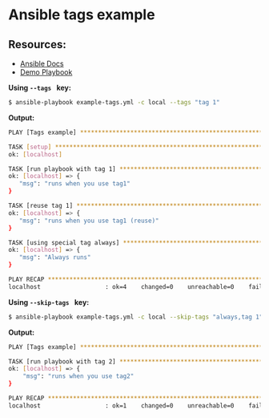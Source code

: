 # Ansible tags example

## Resources:
- [Ansible Docs](http://docs.ansible.com/ansible/playbooks_tags.html)
- [Demo Playbook](example-tags.yml)

**Using ```--tags ``` key:**
 ```sh
$ ansible-playbook example-tags.yml -c local --tags "tag 1"
```
**Output:**
 ```sh
PLAY [Tags example] ************************************************************

TASK [setup] *******************************************************************
ok: [localhost]

TASK [run playbook with tag 1] *************************************************
ok: [localhost] => {
    "msg": "runs when you use tag1"
}

TASK [reuse tag 1] *************************************************************
ok: [localhost] => {
    "msg": "runs when you use tag1 (reuse)"
}

TASK [using special tag always] ************************************************
ok: [localhost] => {
    "msg": "Always runs"
}

PLAY RECAP *********************************************************************
localhost                  : ok=4    changed=0    unreachable=0    failed=0
```
**Using ```--skip-tags ``` key:**
```sh
$ ansible-playbook example-tags.yml -c local --skip-tags "always,tag 1"
```
**Output:**
```sh
PLAY [Tags example] ************************************************************

TASK [run playbook with tag 2] *************************************************
ok: [localhost] => {
    "msg": "runs when you use tag2"
}

PLAY RECAP *********************************************************************
localhost                  : ok=1    changed=0    unreachable=0    failed=0
```
